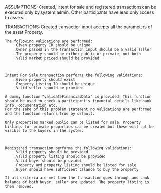 ASSUMPTIONS:
	Created, intent for sale and registered transactions can be executed only by system admin.
	Other participants have read only access to assets.


TRANSACTIONS:
	Created transaction input accepts all the parameters of the asset Property.

	The following validations are performed:
		.Given property ID should be unique
		.Owner passed in the transaction input should be a valid seller
		.The property should be either public or private, not both
		.Valid market priced should be provided
		


	Intent For Sale transaction performs the following validations:
		.Given property should exist
		.Property Listing ID should be unique
		.Valid seller should be provided

	A dummy function "validateFinancialData" is provided. This function should be used to check a participant's financial details like bank info, documentation etc.
	For the sake of this problem statement no validations are performed and the function returns true by default.

	Only properties marked public can be listed for sale. Property Listings for private properties can be created but these will not be visible to the buyers in the system.



	Registered transaction performs the following validations:
		.Valid property should be provided
		.Valid property listing should be provided
		.Valid buyer should be provided
		.Property and property listing should be listed for sale
		.Buyer should have sufficient balance to buy the property
		
	If all criteria are met then the transaction goes through and bank balance of both buyer, seller are updated. The property listing is then removed.